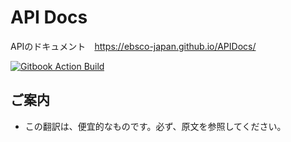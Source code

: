 # API Docs

APIのドキュメント　https://ebsco-japan.github.io/APIDocs/

[![Gitbook Action Build](https://github.com/EBSCO-Japan/APIDocs/actions/workflows/gitbook.yml/badge.svg)](https://github.com/EBSCO-Japan/APIDocs/actions/workflows/gitbook.yml)

## ご案内
* この翻訳は、便宜的なものです。必ず、原文を参照してください。
